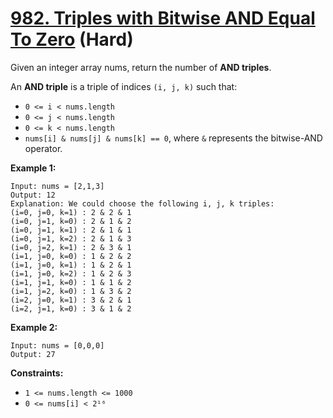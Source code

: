 # [982. Triples with Bitwise AND Equal To Zero][link] (Hard)

[link]: https://leetcode.com/problems/triples-with-bitwise-and-equal-to-zero/

Given an integer array nums, return the number of **AND triples**.

An **AND triple** is a triple of indices `(i, j, k)` such that:

- `0 <= i < nums.length`
- `0 <= j < nums.length`
- `0 <= k < nums.length`
- `nums[i] & nums[j] & nums[k] == 0`, where `&` represents the bitwise-AND operator.

**Example 1:**

```
Input: nums = [2,1,3]
Output: 12
Explanation: We could choose the following i, j, k triples:
(i=0, j=0, k=1) : 2 & 2 & 1
(i=0, j=1, k=0) : 2 & 1 & 2
(i=0, j=1, k=1) : 2 & 1 & 1
(i=0, j=1, k=2) : 2 & 1 & 3
(i=0, j=2, k=1) : 2 & 3 & 1
(i=1, j=0, k=0) : 1 & 2 & 2
(i=1, j=0, k=1) : 1 & 2 & 1
(i=1, j=0, k=2) : 1 & 2 & 3
(i=1, j=1, k=0) : 1 & 1 & 2
(i=1, j=2, k=0) : 1 & 3 & 2
(i=2, j=0, k=1) : 3 & 2 & 1
(i=2, j=1, k=0) : 3 & 1 & 2
```

**Example 2:**

```
Input: nums = [0,0,0]
Output: 27
```

**Constraints:**

- `1 <= nums.length <= 1000`
- `0 <= nums[i] < 2¹⁶`

